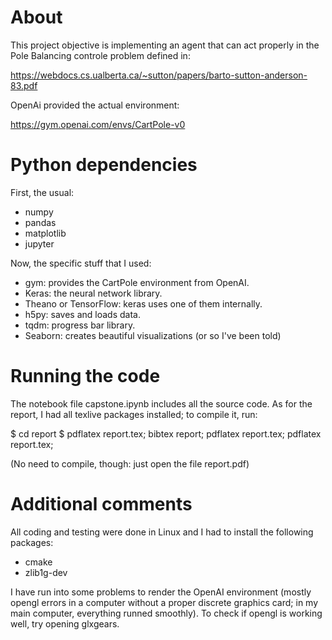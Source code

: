 # About

This project objective is implementing an agent that can act properly
in the Pole Balancing controle problem defined in:

https://webdocs.cs.ualberta.ca/~sutton/papers/barto-sutton-anderson-83.pdf

OpenAi provided the actual environment:

https://gym.openai.com/envs/CartPole-v0

# Python dependencies

First, the usual:

- numpy
- pandas
- matplotlib
- jupyter

Now, the specific stuff that I used:

- gym: provides the CartPole environment from OpenAI.
- Keras: the neural network library.
- Theano or TensorFlow: keras uses one of them internally.
- h5py: saves and loads data.
- tqdm: progress bar library.
- Seaborn: creates beautiful visualizations (or so I've been told)

# Running the code

The notebook file capstone.ipynb includes all the source code. As for
the report, I had all texlive packages installed; to compile it, run:

$ cd report
$ pdflatex report.tex; bibtex report; pdflatex report.tex; pdflatex report.tex;

(No need to compile, though: just open the file report.pdf)

# Additional comments

All coding and testing were done in Linux and I had to install the
following packages:

- cmake
- zlib1g-dev

I have run into some problems to render the OpenAI environment (mostly
opengl errors in a computer without a proper discrete graphics card;
in my main computer, everything runned smoothly). To check if opengl
is working well, try opening glxgears.
